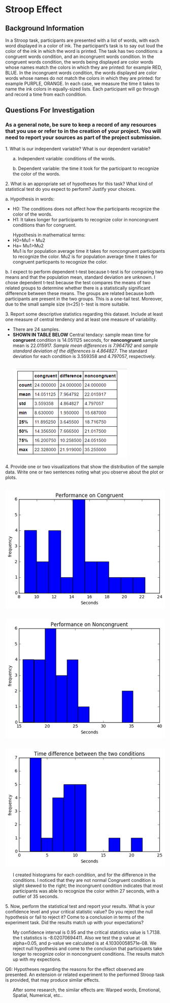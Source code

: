 # Stroop Effect

<h2>Background Information</h2>
<p>In a Stroop task, participants are presented with a list of words, with each word displayed in a color of ink. The participant’s task is to say out loud the color of the ink in which the word is printed. The task has two conditions: a congruent words condition, and an incongruent words condition. In the congruent words condition, the words being displayed are color words whose names match the colors in which they are printed: for example RED, BLUE. In the incongruent words condition, the words displayed are color words whose names do not match the colors in which they are printed: for example PURPLE, ORANGE. In each case, we measure the time it takes to name the ink colors in equally-sized lists. Each participant will go through and record a time from each condition.</p>

<h2>Questions For Investigation</h2>
<h3>As a general note, be sure to keep a record of any resources that you use or refer to in the creation of your project. You will need to report your sources as part of the project submission.</h3>
<p>
1.	What is our independent variable? What is our dependent variable?
<ul>
a.	Independent variable: conditions of the words.
</ul>
<ul>
b.	Dependent variable: the time it took for the participant to recognize the color of the words.
</ul>
</p>

<p>
2.	What is an appropriate set of hypotheses for this task? What kind of statistical test do you expect to perform? Justify your choices.

a.	Hypothesis in words:
<ul>
<li>H0: The conditions does not affect how the participants recognize the color of the words.</li>
<li>H1: It takes longer for participants to recognize color in noncongruent conditions than for congruent.</li>
</ul>
<ul>Hypothesis in mathematical terms:
<li>H0=Mu1 = Mu2</li>
<li>Ha= Mu1>Mu2</li>
Mu1 is for population average time it takes for noncongruent participants to recognize the color.
Mu2 is for population average time it takes for congruent particpants to recognize the color.
</ul>
        
b.	I expect to perform dependent t-test because t-test is for comparing two means and that the population mean, standard deviation are unknown. I chose dependent t-test because the test compares the means of two related groups to determine whether there is a statistically significant difference between these means. The groups are related because both participants are present in the two groups. This is a one-tail test. Moreover, due to the small sample size (n<25) t- test is more suitable. 
</p>
<p>
3. Report some descriptive statistics regarding this dataset. Include at least one measure of central tendency and at least one measure of variability.
<ul>
<li>There are 24 samples. </li>
<li><b> SHOWN IN TABLE BELOW</b>
Central tendacy: sample mean time for <b>congruent</b> condition is 14.051125 seconds, for <b>noncongruent</b> sample mean is 22.015917. <i>Sample mean differences is 7.964792</i> and <i>sample standard deviation of the differences is 4.864827</i>. The standard deviation for each condition is 3.559358 and 4.797057, respectively. </li>

<br>![Preview](https://github.com/jtsou/Statistics-Stroop-Effect/blob/master/table.png)<br>

</ul>
</p>
<p>  
4. Provide one or two visualizations that show the distribution of the sample data. Write one or two sentences noting what you observe about the plot or plots.

<br>![Preview](https://github.com/jtsou/Statistics-Stroop-Effect/blob/master/congruent.png)<br>

<br>![Preview](https://github.com/jtsou/Statistics-Stroop-Effect/blob/master/non%20congruent.png)<br>

<br>![Preview](https://github.com/jtsou/Statistics-Stroop-Effect/blob/master/time%20diff.png)<br>

<ul>I created histograms for each condition, and for the difference in the conditions. I noticed that they are not normal Congruent condition is slight skewed to the right; the incongruent condition indicates that most participants was able to recognize the color within 27 seconds, with a outlier of 35 seconds. </ul>
</p>
<p>
5. Now, perform the statistical test and report your results. What is your confidence level and your critical statistic value? Do you reject the null hypothesis or fail to reject it? Come to a conclusion in terms of the experiment task. Did the results match up with your expectations?
<ul>
My confidence interval is 0.95 and the critical statistics value is 1.7138. the t statistics is -8.02070694411. Also we test the p value at alpha=0.05, and p-value we calculated is at 4.10300058571e-08. We reject null hypothesis and come to the conclusion that participants take longer to recognize color in noncongruent conditions. The results match up with my expections.
</ul>
</p>

<p>
Q6: Hypotheses regarding the reasons for the effect observed are presented. An extension or related experiment to the performed Stroop task is provided, that may produce similar effects.
<ul>
After some research, the similar effects are: Warped words, Emotional, Spatial, Numerical, etc..
</ul>
</p>
